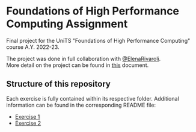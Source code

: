# Foundations of High Performance Computing Assignment
Final project for the UniTS "Foundations of High Performance Computing" course A.Y. 2022-23. 

The project was done in full collaboration with [@ElenaRivaroli](https://github.com/ElenaRivaroli).\
More detail on the project can be found in [this](https://github.com/Foundations-of-HPC/Foundations_of_HPC_2022/tree/main/Assignment) document.

## Structure of this repository
Each exercise is fully contained within its respective folder. Additional information can be found in the corresponding README file:
- [Exercise 1](https://github.com/SDavenia/FHPC_Assignment/tree/main/Exercise1)
- [Exercise 2](https://github.com/SDavenia/FHPC_Assignment/tree/main/Exercise2)
